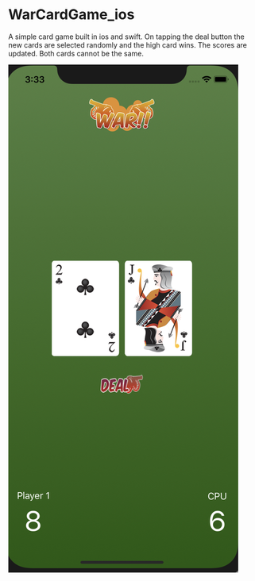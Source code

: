 # WarCardGame_ios
A simple card game built in ios and swift. On tapping the deal button the new cards are selected randomly and the high card wins.
The scores are updated. Both cards cannot be the same.

![alt text](screenshot.png)
